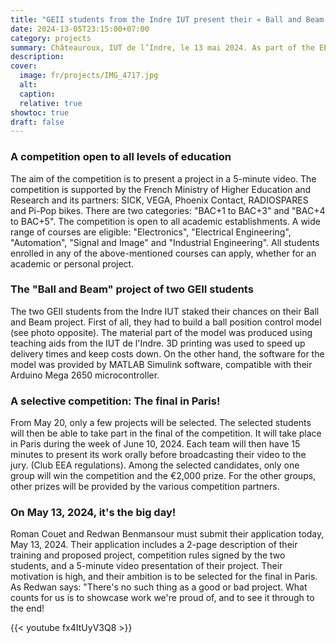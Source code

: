 ```yaml
---
title: "GEII students from the Indre IUT present their « Ball and Beam » project at the national EEA Club competition."
date: 2024-13-05T23:15:00+07:00
category: projects
summary: Châteauroux, IUT de l’Indre, le 13 mai 2024. As part of the EEA Club's « My project in 5 minutes » competition, students Roman Couet and Redwan Benmansour are submitting their video entries today. Their goal:' to win the competition and the €2,000 prize.
description:
cover:
  image: fr/projects/IMG_4717.jpg
  alt:
  caption:
  relative: true
showtoc: true
draft: false
---
```


### A competition open to all levels of education
The aim of the competition is to present a project in a 5-minute video. The competition is supported by the French Ministry of Higher Education and Research and its partners: SICK, VEGA, Phoenix Contact, RADIOSPARES and Pi-Pop bikes. There are two categories: "BAC+1 to BAC+3" and "BAC+4 to BAC+5". The competition is open to all academic establishments. A wide range of courses are eligible: "Electronics", "Electrical Engineering", "Automation", "Signal and Image" and "Industrial Engineering". All students enrolled in any of the above-mentioned courses can apply, whether for an academic or personal project.
### The "Ball and Beam" project of two GEII students
The two GEII students from the Indre IUT staked their chances on their Ball and Beam project. First of all, they had to build a ball position control model (see photo opposite). The material part of the model was produced using teaching aids from the IUT de l'Indre. 3D printing was used to speed up delivery times and keep costs down. On the other hand, the software for the model was provided by MATLAB Simulink software, compatible with their Arduino Mega 2650 microcontroller.
### A selective competition: The final in Paris!
From May 20, only a few projects will be selected. The selected students will then be able to take part in the final of the competition. It will take place in Paris during the week of June 10, 2024. Each team will then have 15 minutes to present its work orally before broadcasting their video to the jury. (Club EEA regulations). Among the selected candidates, only one group will win the competition and the €2,000 prize. For the other groups, other prizes will be provided by the various competition partners.
### On May 13, 2024, it's the big day!
Roman Couet and Redwan Benmansour must submit their application today, May 13, 2024. Their application includes a 2-page description of their training and proposed project, competition rules signed by the two students, and a 5-minute video presentation of their project. Their motivation is high, and their ambition is to be selected for the final in Paris. As Redwan says: "There's no such thing as a good or bad project. What counts for us is to showcase work we're proud of, and to see it through to the end!

{{< youtube fx4ItUyV3Q8 >}}
